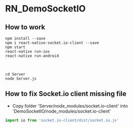 # RN_DemoSocketIO

## How to work

```npm
npm install --save
npm i react-native-socket.io-client --save
npm start
react-native run-ios
react-native run-android
```
<br/>

```node
cd Server
node Server.js
```

## How to fix Socket.io client missing file

- Copy folder 'Server/node_modules/socket.io-client' into 'DemoSocketIO/node_modules/socket.io-client'

```javascript
import io from 'socket.io-client/dist/socket.io.js'
```
